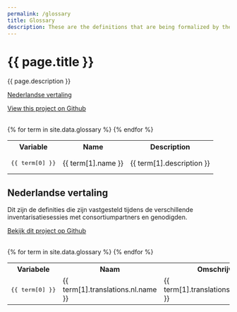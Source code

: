 ```yaml
---
permalink: /glossary
title: Glossary
description: These are the definitions that are being formalized by the consortiumpartners.
---
```

# {{ page.title }}

{{ page.description }}

<a href="#nl">Nederlandse vertaling</a>

<a href="https://github.com/algoritmeregister/algoritmeregister-metadata-standaard">View this project on Github</a>

<br>
<table>
    <tr>
        <th>Variable</th>
        <th>Name</th>
        <th>Description</th>
    </tr>
    {% for term in site.data.glossary %}
    <tr>
        <td><pre>{{ term[0] }}</pre></td>
        <td>{{ term[1].name }}</td>
        <td>{{ term[1].description }}</td>
    </tr>
    {% endfor %}
</table>

<a name="nl"></a>
<h2>Nederlandse vertaling</h2>

Dit zijn de definities die zijn vastgesteld tijdens de verschillende inventarisatiesessies met consortiumpartners en genodigden.

<a href="https://github.com/algoritmeregister/algoritmeregister-metadata-standaard">Bekijk dit project op Github</a>

<br>
<table>
    <tr>
        <th>Variabele</th>
        <th>Naam</th>
        <th>Omschrijving</th>
    </tr>
    {% for term in site.data.glossary %}
    <tr>
        <td><pre>{{ term[0] }}</pre></td>
        <td>{{ term[1].translations.nl.name }}</td>
        <td>{{ term[1].translations.nl.description }}</td>
    </tr>
    {% endfor %}
</table>
